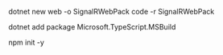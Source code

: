 dotnet new web -o SignalRWebPack
code -r SignalRWebPack

dotnet add package Microsoft.TypeScript.MSBuild

npm init -y